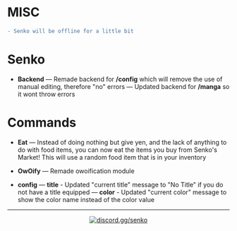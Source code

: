 # MISC
```diff
- Senko will be offline for a little bit
```

# Senko

- **Backend**
— Remade backend for **/config** which will remove the use of manual editing, therefore "no" errors
— Updated backend for **/manga** so it wont throw errors

# Commands

- **Eat** — Instead of doing nothing but give yen, and the lack of anything to do with food items, you can now eat the items you buy from Senko's Market! This will use a random food item that is in your inventory

- **OwOify** — Remade owoification module

- **config**
— **title** - Updated "current title" message to "No Title" if you do not have a title equipped
— **color** - Updated "current color" message to show the color name instead of the color value

---

<div align="center">

<a href="https://discord.gg/senko">
    <img src="https://img.shields.io/discord/777251087592718336?color=5865F2&label=discord.gg/senko&logo=discord&logoColor=white" alt="discord.gg/senko" />
</a>